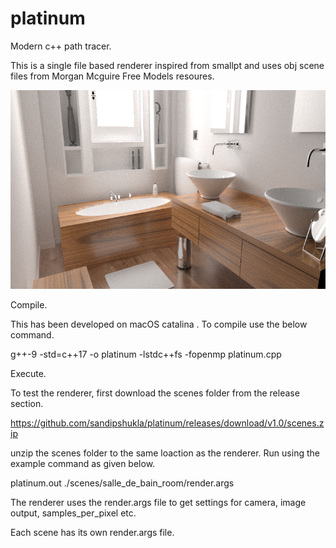 # platinum
Modern c++ path tracer.

This is a single file based renderer inspired from smallpt 
and uses obj scene files from Morgan Mcguire Free Models resoures.

![salle_de_bain_1024spp](https://github.com/sandipshukla/platinum/blob/master/salle_de_bain.png)

Compile.

This has been developed on macOS catalina . To compile use the below command.

g++-9 -std=c++17 -o platinum -lstdc++fs -fopenmp platinum.cpp

Execute.

To test the renderer, first download the scenes folder from the release section.

https://github.com/sandipshukla/platinum/releases/download/v1.0/scenes.zip

unzip the scenes folder to the same loaction as the renderer. Run using the example command as given below.

platinum.out ./scenes/salle_de_bain_room/render.args

The renderer uses the render.args file to get settings for camera, image output, samples_per_pixel etc.

Each scene has its own render.args file.

